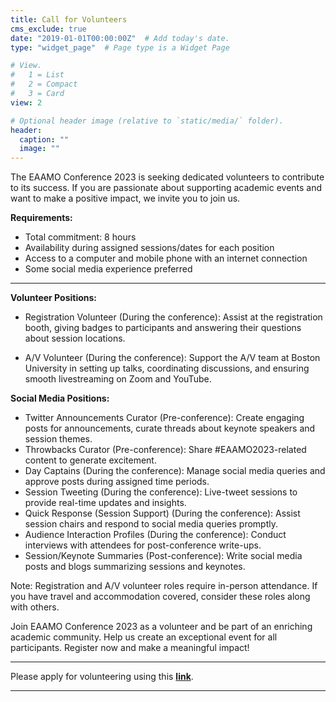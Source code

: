 ```yaml
---
title: Call for Volunteers
cms_exclude: true
date: "2019-01-01T00:00:00Z"  # Add today's date.
type: "widget_page"  # Page type is a Widget Page

# View.
#   1 = List
#   2 = Compact
#   3 = Card
view: 2

# Optional header image (relative to `static/media/` folder).
header:
  caption: ""
  image: ""
---
```


The EAAMO Conference 2023 is seeking dedicated volunteers to contribute to its success. If you are passionate about supporting academic events and want to make a positive impact, we invite you to join us.

**Requirements:**

- Total commitment: 8 hours
- Availability during assigned sessions/dates for each position
- Access to a computer and mobile phone with an internet connection
- Some social media experience preferred

- - -

**Volunteer Positions:**

- Registration Volunteer (During the conference): Assist at the registration booth, giving badges to participants and answering their questions about session locations.

- A/V Volunteer (During the conference): Support the A/V team at Boston University in setting up talks, coordinating discussions, and ensuring smooth livestreaming on Zoom and YouTube.

**Social Media Positions:**

- Twitter Announcements Curator (Pre-conference): Create engaging posts for announcements, curate threads about keynote speakers and session themes.
- Throwbacks Curator (Pre-conference): Share #EAAMO2023-related content to generate excitement.
- Day Captains (During the conference): Manage social media queries and approve posts during assigned time periods.
- Session Tweeting (During the conference): Live-tweet sessions to provide real-time updates and insights.
- Quick Response (Session Support) (During the conference): Assist session chairs and respond to social media queries promptly.
- Audience Interaction Profiles (During the conference): Conduct interviews with attendees for post-conference write-ups.
- Session/Keynote Summaries (Post-conference): Write social media posts and blogs summarizing sessions and keynotes.

Note: Registration and A/V volunteer roles require in-person attendance. If you have travel and accommodation covered, consider these roles along with others.

Join EAAMO Conference 2023 as a volunteer and be part of an enriching academic community. Help us create an exceptional event for all participants. Register now and make a meaningful impact!

- - -

Please apply for volunteering using this **[link](https://docs.google.com/forms/d/e/1FAIpQLScbl8POKXDuzIrtgujEb0hYW84Fj15iTbTs3t8cMfuvdBAHfA/viewform)**.

- - -